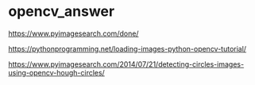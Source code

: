 # opencv_answer


https://www.pyimagesearch.com/done/

https://pythonprogramming.net/loading-images-python-opencv-tutorial/

https://www.pyimagesearch.com/2014/07/21/detecting-circles-images-using-opencv-hough-circles/

